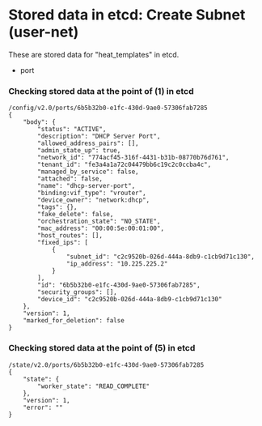 # Stored data in etcd: Create Subnet (user-net)

These are stored data for "heat_templates" in etcd.

* port

### Checking stored data at the point of (1) in etcd

```
/config/v2.0/ports/6b5b32b0-e1fc-430d-9ae0-57306fab7285
{
    "body": {
        "status": "ACTIVE", 
        "description": "DHCP Server Port", 
        "allowed_address_pairs": [], 
        "admin_state_up": true, 
        "network_id": "774acf45-316f-4431-b31b-08770b76d761", 
        "tenant_id": "fe3a4a1a72c04479bb6c19c2c0ccba4c", 
        "managed_by_service": false, 
        "attached": false, 
        "name": "dhcp-server-port", 
        "binding:vif_type": "vrouter", 
        "device_owner": "network:dhcp", 
        "tags": {}, 
        "fake_delete": false, 
        "orchestration_state": "NO_STATE", 
        "mac_address": "00:00:5e:00:01:00", 
        "host_routes": [], 
        "fixed_ips": [
            {
                "subnet_id": "c2c9520b-026d-444a-8db9-c1cb9d71c130", 
                "ip_address": "10.225.225.2"
            }
        ], 
        "id": "6b5b32b0-e1fc-430d-9ae0-57306fab7285", 
        "security_groups": [], 
        "device_id": "c2c9520b-026d-444a-8db9-c1cb9d71c130"
    }, 
    "version": 1, 
    "marked_for_deletion": false
}
```

### Checking stored data at the point of (5) in etcd

```
/state/v2.0/ports/6b5b32b0-e1fc-430d-9ae0-57306fab7285
{
    "state": {
        "worker_state": "READ_COMPLETE"
    }, 
    "version": 1, 
    "error": ""
}
```
